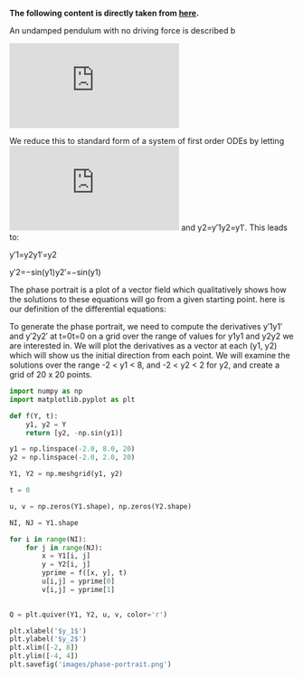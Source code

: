 **The following content is directly taken from [here](http://kitchingroup.cheme.cmu.edu/blog/2013/02/21/Phase-portraits-of-a-system-of-ODEs/).**

An undamped pendulum with no driving force is described b

![](https://latex.codecogs.com/svg.latex?%24y%5E%5Cprime%20%5E%5Cprime%20&plus;%20%5Csin%28y%29%3D0%24)



We reduce this to standard form of a system of first order ODEs by letting ![](https://latex.codecogs.com/svg.latex?y%5E%5Cprime%20%3D%20y_2) and y2=y′1y2=y1′. This leads to:

y′1=y2y1′=y2

y′2=−sin(y1)y2′=−sin(y1)

The phase portrait is a plot of a vector field which qualitatively shows how the solutions to these equations will go from a given starting point. here is our definition of the differential equations:

To generate the phase portrait, we need to compute the derivatives y′1y1′ and y′2y2′ at t=0t=0 on a grid over the range of values for y1y1 and y2y2 we are interested in. We will plot the derivatives as a vector at each (y1, y2) which will show us the initial direction from each point. We will examine the solutions over the range -2 < y1 < 8, and -2 < y2 < 2 for y2, and create a grid of 20 x 20 points.
```python
import numpy as np
import matplotlib.pyplot as plt

def f(Y, t):
    y1, y2 = Y
    return [y2, -np.sin(y1)]

y1 = np.linspace(-2.0, 8.0, 20)
y2 = np.linspace(-2.0, 2.0, 20)

Y1, Y2 = np.meshgrid(y1, y2)

t = 0

u, v = np.zeros(Y1.shape), np.zeros(Y2.shape)

NI, NJ = Y1.shape

for i in range(NI):
    for j in range(NJ):
        x = Y1[i, j]
        y = Y2[i, j]
        yprime = f([x, y], t)
        u[i,j] = yprime[0]
        v[i,j] = yprime[1]
     

Q = plt.quiver(Y1, Y2, u, v, color='r')

plt.xlabel('$y_1$')
plt.ylabel('$y_2$')
plt.xlim([-2, 8])
plt.ylim([-4, 4])
plt.savefig('images/phase-portrait.png')
```

